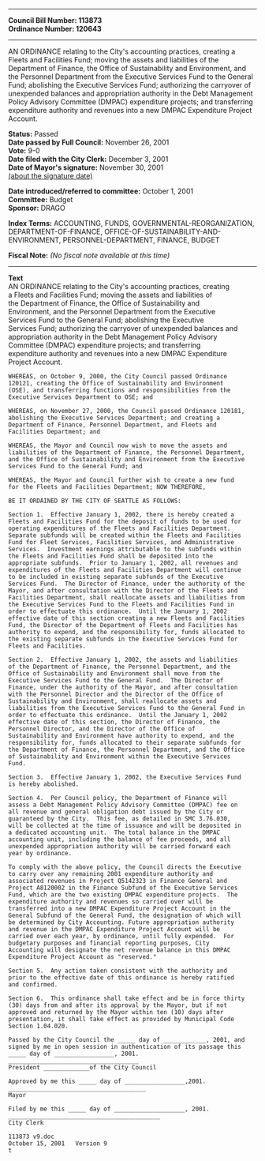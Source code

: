 * * * * *  
  
**Council Bill Number: [](#h0)[](#h2)113873**   
**Ordinance Number: 120643**  
  
* * * * *  
  
AN ORDINANCE relating to the City's accounting practices, creating a Fleets and Facilities Fund; moving the assets and liabilities of the Department of Finance, the Office of Sustainability and Environment, and the Personnel Department from the Executive Services Fund to the General Fund; abolishing the Executive Services Fund; authorizing the carryover of unexpended balances and appropriation authority in the Debt Management Policy Advisory Committee (DMPAC) expenditure projects; and transferring expenditure authority and revenues into a new DMPAC Expenditure Project Account.  
  
**Status:** Passed   
**Date passed by Full Council:** November 26, 2001   
**Vote:** 9-0   
**Date filed with the City Clerk:** December 3, 2001   
**Date of Mayor's signature:** November 30, 2001   
[(about the signature date)](/~public/approvaldate.htm)   
  
  
**Date introduced/referred to committee:** October 1, 2001   
**Committee:** Budget   
**Sponsor:** DRAGO   
  
**Index Terms:** ACCOUNTING, FUNDS, GOVERNMENTAL-REORGANIZATION, DEPARTMENT-OF-FINANCE, OFFICE-OF-SUSTAINABILITY-AND-ENVIRONMENT, PERSONNEL-DEPARTMENT, FINANCE, BUDGET  
  
**Fiscal Note:** *(No fiscal note available at this time)*  
  
* * * * *  
  
**Text**  
    AN ORDINANCE relating to the City's accounting practices, creating  
    a Fleets and Facilities Fund; moving the assets and liabilities of  
    the Department of Finance, the Office of Sustainability and  
    Environment, and the Personnel Department from the Executive  
    Services Fund to the General Fund; abolishing the Executive  
    Services Fund; authorizing the carryover of unexpended balances and  
    appropriation authority in the Debt Management Policy Advisory  
    Committee (DMPAC) expenditure projects; and transferring  
    expenditure authority and revenues into a new DMPAC Expenditure  
    Project Account.  
  
    WHEREAS, on October 9, 2000, the City Council passed Ordinance  
    120121, creating the Office of Sustainability and Environment  
    (OSE), and transferring functions and responsibilities from the  
    Executive Services Department to OSE; and  
  
    WHEREAS, on November 27, 2000, the Council passed Ordinance 120181,  
    abolishing the Executive Services Department; and creating a  
    Department of Finance, Personnel Department, and Fleets and  
    Facilities Department; and  
  
    WHEREAS, the Mayor and Council now wish to move the assets and  
    liabilities of the Department of Finance, the Personnel Department,  
    and the Office of Sustainability and Environment from the Executive  
    Services Fund to the General Fund; and  
  
    WHEREAS, the Mayor and Council further wish to create a new fund  
    for the Fleets and Facilities Department; NOW THEREFORE,  
  
    BE IT ORDAINED BY THE CITY OF SEATTLE AS FOLLOWS:  
  
    Section 1.  Effective January 1, 2002, there is hereby created a  
    Fleets and Facilities Fund for the deposit of funds to be used for  
    operating expenditures of the Fleets and Facilities Department.  
    Separate subfunds will be created within the Fleets and Facilities  
    Fund for Fleet Services, Facilities Services, and Administrative  
    Services.  Investment earnings attributable to the subfunds within  
    the Fleets and Facilities Fund shall be deposited into the  
    appropriate subfunds.  Prior to January 1, 2002, all revenues and  
    expenditures of the Fleets and Facilities Department will continue  
    to be included in existing separate subfunds of the Executive  
    Services Fund.  The Director of Finance, under the authority of the  
    Mayor, and after consultation with the Director of the Fleets and  
    Facilities Department, shall reallocate assets and liabilities from  
    the Executive Services Fund to the Fleets and Facilities Fund in  
    order to effectuate this ordinance.  Until the January 1, 2002  
    effective date of this section creating a new Fleets and Facilities  
    Fund, the Director of the Department of Fleets and Facilities has  
    authority to expend, and the responsibility for, funds allocated to  
    the existing separate subfunds in the Executive Services Fund for  
    Fleets and Facilities.  
  
    Section 2.  Effective January 1, 2002, the assets and liabilities  
    of the Department of Finance, the Personnel Department, and the  
    Office of Sustainability and Environment shall move from the  
    Executive Services Fund to the General Fund.  The Director of  
    Finance, under the authority of the Mayor, and after consultation  
    with the Personnel Director and the Director of the Office of  
    Sustainability and Environment, shall reallocate assets and  
    liabilities from the Executive Services Fund to the General Fund in  
    order to effectuate this ordinance.  Until the January 1, 2002  
    effective date of this section, the Director of Finance, the  
    Personnel Director, and the Director of the Office of  
    Sustainability and Environment have authority to expend, and the  
    responsibility for, funds allocated to their separate subfunds for  
    the Department of Finance, the Personnel Department, and the Office  
    of Sustainability and Environment within the Executive Services  
    Fund.  
  
    Section 3.  Effective January 1, 2002, the Executive Services Fund  
    is hereby abolished.  
  
    Section 4.  Per Council policy, the Department of Finance will  
    assess a Debt Management Policy Advisory Committee (DMPAC) fee on  
    all revenue and general obligation debt issued by the City or  
    guaranteed by the City.  This fee, as detailed in SMC 3.76.030,  
    will be collected at the time of issuance and will be deposited in  
    a dedicated accounting unit.  The total balance in the DMPAC  
    accounting unit, including the balance of fee proceeds, and all  
    unexpended appropriation authority will be carried forward each  
    year by ordinance.  
  
    To comply with the above policy, the Council directs the Executive  
    to carry over any remaining 2001 expenditure authority and  
    associated revenues in Project Q5142323 in Finance General and  
    Project A8120002 in the Finance Subfund of the Executive Services  
    Fund, which are the two existing DMPAC expenditure projects.  The  
    expenditure authority and revenues so carried over will be  
    transferred into a new DMPAC Expenditure Project Account in the  
    General Subfund of the General Fund, the designation of which will  
    be determined by City Accounting. Future appropriation authority  
    and revenue in the DMPAC Expenditure Project Account will be  
    carried over each year, by ordinance, until fully expended.  For  
    budgetary purposes and financial reporting purposes, City  
    Accounting will designate the net revenue balance in this DMPAC  
    Expenditure Project Account as "reserved."  
  
    Section 5.  Any action taken consistent with the authority and  
    prior to the effective date of this ordinance is hereby ratified  
    and confirmed.  
  
    Section 6.  This ordinance shall take effect and be in force thirty  
    (30) days from and after its approval by the Mayor, but if not  
    approved and returned by the Mayor within ten (10) days after  
    presentation, it shall take effect as provided by Municipal Code  
    Section 1.04.020.  
  
    Passed by the City Council the _____ day of ____________, 2001, and  
    signed by me in open session in authentication of its passage this  
    _____ day of _________________, 2001.  
    _____________________________________  
    President _____________of the City Council  
  
    Approved by me this _____ day of _________________,2001.  
    _______________________________________  
    Mayor  
  
    Filed by me this _____ day of ____________________, 2001.  
    ___________________________________________  
    City Clerk  
  
    113873 v9.doc  
    October 15, 2001   Version 9  
    t  
